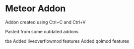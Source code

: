 # Meteor Addon 

Addon created using Ctrl+C and Ctrl+V

Pasted from some outdated addons

tba
Added liveoverflowmod features
Added qolmod features
